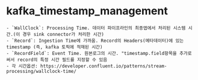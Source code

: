 # kafka_timestamp_management
    - `WallClock`: Processing Time. 데이터 파이프라인의 최종앱에서 처리된 시스템 시간.(이 경우 sink connector가 처리한 시간)
    - `Record`: Ingestion Time에 가까움. Record의 Headers(메타데이터)에 있는 timestamp (즉, kafka 토픽에 적재된 시간)
    - `RecordField`: Event Time. 원본로그의 시간. "timestamp.field항목을 추가로 써서 record의 특정 시간 필드를 지정할 수 있음
    - 각 시간옵션: https://developer.confluent.io/patterns/stream-processing/wallclock-time/
